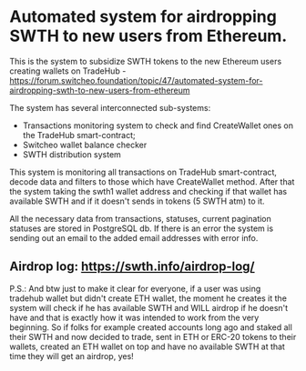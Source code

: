 # Automated system for airdropping SWTH to new users from Ethereum.

This is the system to subsidize SWTH tokens to the new Ethereum users creating wallets on TradeHub - https://forum.switcheo.foundation/topic/47/automated-system-for-airdropping-swth-to-new-users-from-ethereum

The system has several interconnected sub-systems: 
* Transactions monitoring system to check and find CreateWallet ones on the TradeHub smart-contract;
* Switcheo wallet balance checker
* SWTH distribution system

This system is monitoring all transactions on TradeHub smart-contract, decode data and filters to those which have CreateWallet method. After that the system taking the swth1 wallet address and checking if that wallet has available SWTH and if it doesn't sends in tokens (5 SWTH atm) to it. 

All the necessary data from transactions, statuses, current pagination statuses are stored in PostgreSQL db. If there is an error the system is sending out an email to the added email addresses with error info.

## Airdrop log: https://swth.info/airdrop-log/

P.S.: And btw just to make it clear for everyone, if a user was using tradehub wallet but didn't create ETH wallet, the moment he creates it the system will check if he has available SWTH and WILL airdrop if he doesn't have and that is exactly how it was intended to work from the very beginning. So if folks for example created accounts long ago and staked all their SWTH and now decided to trade, sent in ETH or ERC-20 tokens to their wallets, created an ETH wallet on top and have no available SWTH at that time they will get an airdrop, yes!

